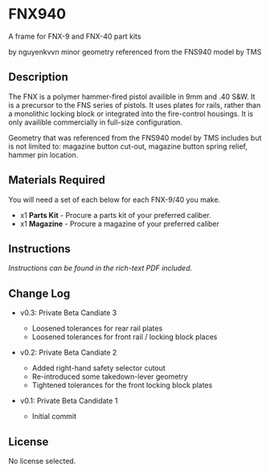 # FNX940
A frame for FNX-9 and FNX-40 part kits

by nguyenkvvn
minor geometry referenced from the FNS940 model by TMS

## Description
The FNX is a polymer hammer-fired pistol availible in 9mm and .40 S&W. It is a precursor to the FNS series of pistols. It uses plates for rails, rather than a monolithic locking block or integrated into the fire-control housings. It is only availible commercially in full-size configuration.

Geometry that was referenced from the FNS940 model by TMS includes but is not limited to: magazine button cut-out, magazine button spring relief, hammer pin location.

## Materials Required
You will need a set of each below for each FNX-9/40 you make.
- x1 **Parts Kit** - Procure a parts kit of your preferred caliber.
- x1 **Magazine** - Procure a magazine of your preferred caliber

## Instructions
_Instructions can be found in the rich-text PDF included._

## Change Log

- v0.3: Private Beta Candiate 3
    * Loosened tolerances for rear rail plates
    * Loosened tolerances for front rail / locking block places

- v0.2: Private Beta Candiate 2
    * Added right-hand safety selector cutout
    * Re-introduced some takedown-lever geometry
    * Tightened tolerances for the front locking block plates

- v0.1: Private Beta Candidate 1
    * Initial commit

## License
No license selected.